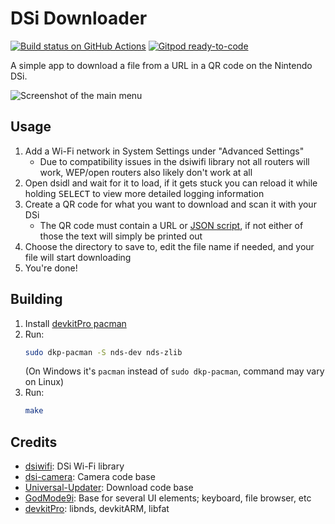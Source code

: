 # DSi Downloader

[![Build status on GitHub Actions](https://github.com/Epicpkmn11/dsidl/actions/workflows/build.yml/badge.svg)](https://github.com/Epicpkmn11/dsidl/actions/workflows/build.yml)
[![Gitpod ready-to-code](https://img.shields.io/badge/Gitpod-ready--to--code-908a85?logo=gitpod)](https://www.gitpod.io)

A simple app to download a file from a URL in a QR code on the Nintendo DSi.

![Screenshot of the main menu](/resources/screenshots/main-menu.png)

## Usage

1. Add a Wi-Fi network in System Settings under "Advanced Settings"
   - Due to compatibility issues in the dsiwifi library not all routers will
     work, WEP/open routers also likely don't work at all
2. Open dsidl and wait for it to load, if it gets stuck you can reload it while
   holding <kbd>SELECT</kbd> to view more detailed logging information
3. Create a QR code for what you want to download and scan it with your DSi
   - The QR code must contain a URL or
     [JSON script](https://github.com/Epicpkmn11/dsidl/wiki/Scripting), if not
     either of those the text will simply be printed out
4. Choose the directory to save to, edit the file name if needed, and your file
   will start downloading
5. You're done!

## Building

1. Install [devkitPro pacman](https://devkitpro.org/wiki/Getting_Started)
2. Run:
   ```bash
   sudo dkp-pacman -S nds-dev nds-zlib
   ```
   (On Windows it's `pacman` instead of `sudo dkp-pacman`, command may vary on
   Linux)
3. Run:
   ```bash
   make
   ```

## Credits

- [dsiwifi](https://github.com/shinyquagsire23/dsiwifi): DSi Wi-Fi library
- [dsi-camera](https://github.com/Epicpkmn11/dsi-camera): Camera code base
- [Universal-Updater](https://github.com/Universal-Team/Universal-Updater):
  Download code base
- [GodMode9i](https://github.com/DS-Homebrew/GodMode9i): Base for several UI
  elements; keyboard, file browser, etc
- [devkitPro](https://devkitpro.org): libnds, devkitARM, libfat
